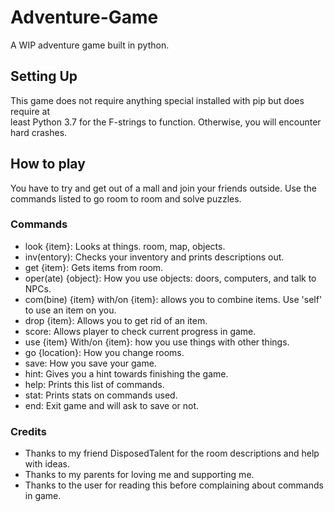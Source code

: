 # Adventure-Game
A WIP adventure game built in python. 

## Setting Up
This game does not require anything special installed with pip but does require at <br>
least Python 3.7 for the F-strings to function. Otherwise, you will encounter hard crashes.

## How to play
You have to try and get out of a mall and join your friends outside. Use the commands listed to go room to room and solve puzzles.

### Commands
- look {item}: Looks at things. room, map, objects. 
- inv(entory): Checks your inventory and prints descriptions out.
- get {item}: Gets items from room.
- oper(ate) {object}: How you use objects: doors, computers, and talk to NPCs.
- com(bine) {item} with/on {item}: allows you to combine items. Use 'self' to use an item on you.
- drop {item}: Allows you to get rid of an item.
- score: Allows player to check current progress in game.
- use {item} With/on {item}: how you use things with other things.
- go {location}: How you change rooms.
- save: How you save your game.
- hint: Gives you a hint towards finishing the game.
- help: Prints this list of commands.
- stat: Prints stats on commands used.
- end: Exit game and will ask to save or not.

### Credits
- Thanks to my friend DisposedTalent for the room descriptions and help with ideas.
- Thanks to my parents for loving me and supporting me.
- Thanks to the user for reading this before complaining about commands in game.
